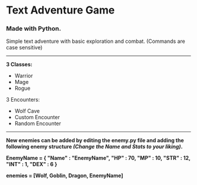 # Text Adventure Game
### Made with Python.  

Simple text adventure with basic exploration and combat.
(Commands are case sensitive)

---

**3 Classes:**
* Warrior
* Mage
* Rogue

3 Encounters:
* Wolf Cave
* Custom Encounter
* Random Encounter
 
 ---
 
**New enemies can be added by editing the enemy.py file and adding the following enemy structure _(Change the Name and Stats to your liking)_.**

**EnemyName = {
    "Name" : "EnemyName",
    "HP" : 70,
    "MP" : 10,
    "STR" : 12,
    "INT" : 1,
    "DEX" : 6
}**


**enemies = [Wolf, Goblin, Dragon, EnemyName]**

